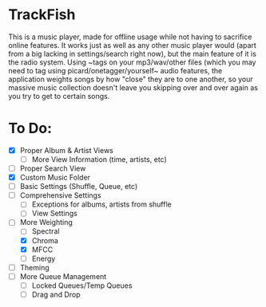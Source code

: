 # TrackFish
This is a music player, made for offline usage while not having to sacrifice online features.
It works just as well as any other music player would (apart from a big lacking in settings/search right now), but the main feature of it is the radio system.
Using ~tags on your mp3/wav/other files (which you may need to tag using picard/onetagger/yourself~ audio features, the application weights songs by how "close" they are to one another, so your massive music collection doesn't leave you skipping over and over again as you try to get to certain songs.

# To Do:
 - [x] Proper Album & Artist Views
      - [ ] More View Information (time, artists, etc)
 - [ ] Proper Search View
 - [x] Custom Music Folder
 - [ ] Basic Settings (Shuffle, Queue, etc)
 - [ ] Comprehensive Settings
    - [ ] Exceptions for albums, artists from shuffle
    - [ ] View Settings
 - [ ] More Weighting
      - [ ] Spectral
      - [x] Chroma
      - [x] MFCC
      - [ ] Energy
 - [ ] Theming
 - [ ] More Queue Management
      - [ ] Locked Queues/Temp Queues
      - [ ] Drag and Drop
